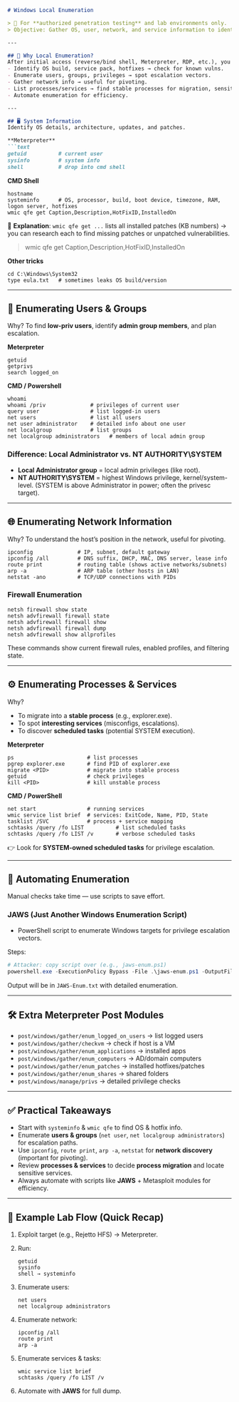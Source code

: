 

````markdown
# Windows Local Enumeration

> 🛑 For **authorized penetration testing** and lab environments only.  
> Objective: Gather OS, user, network, and service information to identify privilege escalation paths, lateral movement opportunities, and persistence mechanisms.

---

## 🎯 Why Local Enumeration?
After initial access (reverse/bind shell, Meterpreter, RDP, etc.), you need to:
- Identify OS build, service pack, hotfixes → check for known vulns.
- Enumerate users, groups, privileges → spot escalation vectors.
- Gather network info → useful for pivoting.
- List processes/services → find stable processes for migration, sensitive services, scheduled tasks.
- Automate enumeration for efficiency.

---

## 🖥️ System Information
Identify OS details, architecture, updates, and patches.

**Meterpreter**
```text
getuid          # current user
sysinfo         # system info
shell           # drop into cmd shell
````

**CMD Shell**

```text
hostname
systeminfo      # OS, processor, build, boot device, timezone, RAM, logon server, hotfixes
wmic qfe get Caption,Description,HotFixID,InstalledOn
```

🔎 **Explanation**:
`wmic qfe get ...` lists all installed patches (KB numbers) → you can research each to find missing patches or unpatched vulnerabilities.
>wmic qfe get Caption,Description,HotFixID,InstalledOn

**Other tricks**

```text
cd C:\Windows\System32
type eula.txt   # sometimes leaks OS build/version
```

---

## 👥 Enumerating Users & Groups

Why? To find **low-priv users**, identify **admin group members**, and plan escalation.

**Meterpreter**

```text
getuid
getprivs
search logged_on
```

**CMD / Powershell**

```text
whoami
whoami /priv              # privileges of current user
query user                # list logged-in users
net users                 # list all users
net user administrator    # detailed info about one user
net localgroup            # list groups
net localgroup administrators   # members of local admin group
```

### Difference: Local Administrator vs. NT AUTHORITY\SYSTEM

* **Local Administrator group** = local admin privileges (like root).
* **NT AUTHORITY\SYSTEM** = highest Windows privilege, kernel/system-level.
  (SYSTEM is above Administrator in power; often the privesc target).

---

## 🌐 Enumerating Network Information

Why? To understand the host’s position in the network, useful for pivoting.

```text
ipconfig              # IP, subnet, default gateway
ipconfig /all         # DNS suffix, DHCP, MAC, DNS server, lease info
route print           # routing table (shows active networks/subnets)
arp -a                # ARP table (other hosts in LAN)
netstat -ano          # TCP/UDP connections with PIDs
```

### Firewall Enumeration

```text
netsh firewall show state
netsh advfirewall firewall state
netsh advfirewall firewall show
netsh advfirewall firewall dump
netsh advfirewall show allprofiles
```

These commands show current firewall rules, enabled profiles, and filtering state.

---

## ⚙️ Enumerating Processes & Services

Why?

* To migrate into a **stable process** (e.g., explorer.exe).
* To spot **interesting services** (misconfigs, escalations).
* To discover **scheduled tasks** (potential SYSTEM execution).

**Meterpreter**

```text
ps                       # list processes
pgrep explorer.exe       # find PID of explorer.exe
migrate <PID>            # migrate into stable process
getuid                   # check privileges
kill <PID>               # kill unstable process
```

**CMD / PowerShell**

```text
net start                # running services
wmic service list brief  # services: ExitCode, Name, PID, State
tasklist /SVC            # process + service mapping
schtasks /query /fo LIST          # list scheduled tasks
schtasks /query /fo LIST /v       # verbose scheduled tasks
```

👉 Look for **SYSTEM-owned scheduled tasks** for privilege escalation.

---

## 🤖 Automating Enumeration

Manual checks take time — use scripts to save effort.

### JAWS (Just Another Windows Enumeration Script)

* PowerShell script to enumerate Windows targets for privilege escalation vectors.

Steps:

```powershell
# Attacker: copy script over (e.g., jaws-enum.ps1)
powershell.exe -ExecutionPolicy Bypass -File .\jaws-enum.ps1 -OutputFilename JAWS-Enum.txt
```

Output will be in `JAWS-Enum.txt` with detailed enumeration.

---

## 🛠️ Extra Meterpreter Post Modules

* `post/windows/gather/enum_logged_on_users` → list logged users
* `post/windows/gather/checkvm` → check if host is a VM
* `post/windows/gather/enum_applications` → installed apps
* `post/windows/gather/enum_computers` → AD/domain computers
* `post/windows/gather/enum_patches` → installed hotfixes/patches
* `post/windows/gather/enum_shares` → shared folders
* `post/windows/manage/privs` → detailed privilege checks

---

## ✅ Practical Takeaways

* Start with `systeminfo` & `wmic qfe` to find OS & hotfix info.
* Enumerate **users & groups** (`net user`, `net localgroup administrators`) for escalation paths.
* Use `ipconfig`, `route print`, `arp -a`, `netstat` for **network discovery** (important for pivoting).
* Review **processes & services** to decide **process migration** and locate sensitive services.
* Always automate with scripts like **JAWS** + Metasploit modules for efficiency.

---

## 📌 Example Lab Flow (Quick Recap)

1. Exploit target (e.g., Rejetto HFS) → Meterpreter.
2. Run:

   ```text
   getuid
   sysinfo
   shell → systeminfo
   ```
3. Enumerate users:

   ```text
   net users
   net localgroup administrators
   ```
4. Enumerate network:

   ```text
   ipconfig /all
   route print
   arp -a
   ```
5. Enumerate services & tasks:

   ```text
   wmic service list brief
   schtasks /query /fo LIST /v
   ```
6. Automate with **JAWS** for full dump.

